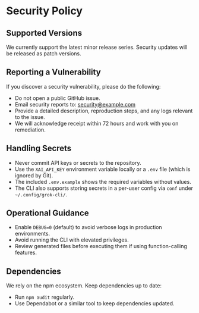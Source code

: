 # Security Policy

## Supported Versions

We currently support the latest minor release series. Security updates will be released as patch versions.

## Reporting a Vulnerability

If you discover a security vulnerability, please do the following:

- Do not open a public GitHub issue.
- Email security reports to: security@example.com
- Provide a detailed description, reproduction steps, and any logs relevant to the issue.
- We will acknowledge receipt within 72 hours and work with you on remediation.

## Handling Secrets

- Never commit API keys or secrets to the repository.
- Use the `XAI_API_KEY` environment variable locally or a `.env` file (which is ignored by Git).
- The included `.env.example` shows the required variables without values.
- The CLI also supports storing secrets in a per-user config via `conf` under `~/.config/grok-cli/`.

## Operational Guidance

- Enable `DEBUG=0` (default) to avoid verbose logs in production environments.
- Avoid running the CLI with elevated privileges.
- Review generated files before executing them if using function-calling features.

## Dependencies

We rely on the npm ecosystem. Keep dependencies up to date:

- Run `npm audit` regularly.
- Use Dependabot or a similar tool to keep dependencies updated.


